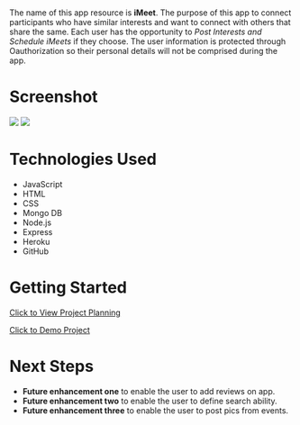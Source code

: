 # <i-Meet>

The name of this app resource is **iMeet**. The purpose of this app to connect participants who have similar interests and want to connect with others that share the same. Each user has the opportunity to  _Post Interests and Schedule iMeets_ if they choose. The user information is protected through Oauthorization so their personal details will not be comprised during the app.  
# Screenshot

<img src="https://i.imgur.com/qGZEkMb.png">
<img src="https://i.imgur.com/GeBH7Nm.png">

# Technologies Used

- JavaScript
- HTML
- CSS
- Mongo DB
- Node.js
- Express
- Heroku
- GitHub


# Getting Started

[Click to View Project Planning](https://trello.com/b/5wA9yecp/i-meet-project2)

[Click to Demo Project ](https://i-meet-830adb66b2c4.herokuapp.com/)

# Next Steps

- **Future enhancement one** to enable the user to add reviews on app.
- **Future enhancement two** to enable the user to define search ability. 
- **Future enhancement three** to enable the user to post pics from events. 

